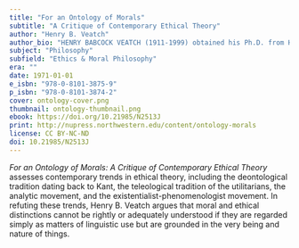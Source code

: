 ```yaml
---
title: "For an Ontology of Morals"
subtitle: "A Critique of Contemporary Ethical Theory"
author: "Henry B. Veatch"
author_bio: "HENRY BABCOCK VEATCH (1911-1999) obtained his Ph.D. from Harvard in 1937 and spent his career at Indiana University, Northwestern, and Georgetown, where he was Philosophy Department Chair from 1973 to 1976. Veatch was a proponent of rationalism, an authority on Thomistic philosophy, and one of the leading neo-Aristotelian thinkers of his time."
subject: "Philosophy"
subfield: "Ethics & Moral Philosophy"
era: ""
date: 1971-01-01
e_isbn: "978-0-8101-3875-9"
p_isbn: "978-0-8101-3874-2"
cover: ontology-cover.png
thumbnail: ontology-thumbnail.png
ebook: https://doi.org/10.21985/N2513J
print: http://nupress.northwestern.edu/content/ontology-morals
license: CC BY-NC-ND
doi: 10.21985/N2513J
---
```

_For an Ontology of Morals: A Critique of Contemporary Ethical Theory_ assesses contemporary trends in ethical theory, including the deontological tradition dating back to Kant, the teleological tradition of the utilitarians, the analytic movement, and the existentialist-phenomenologist movement. In refuting these trends, Henry B. Veatch argues that moral and ethical distinctions cannot be rightly or adequately understood if they are regarded simply as matters of linguistic use but are grounded in the very being and nature of things.
